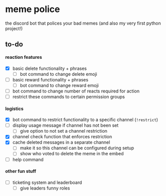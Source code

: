# meme police
the discord bot that polices your bad memes (and also my very first python project!)

## to-do

#### reaction features
- [x] basic delete functionality + phrases
    - [ ] bot command to change delete emoji
- [ ] basic reward functionality + phrases
    - [ ] bot command to change reward emoji
- [ ] bot command to change number of reacts required for action
- [ ] restrict these commands to certain permission groups

#### logistics
- [x] bot command to restrict functionality to a specific channel (`!restrict`)
- [ ] display usage message if channel has not been set
    - [ ] give option to not set a channel restriction
- [x] channel check function that enforces restriction
- [x] cache deleted messages in a separate channel
    - [ ] make it so this channel can be configured during setup
    - [ ] show who voted to delete the meme in the embed
- [ ] help command

#### other fun stuff
- [ ] ticketing system and leaderboard
    - [ ] give leaders funny roles